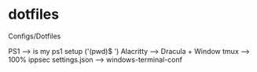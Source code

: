 # dotfiles
Configs/Dotfiles

PS1           --> is my ps1 setup ('(pwd)$ ')
Alacritty     --> Dracula + Window
tmux          --> 100% ippsec
settings.json --> windows-terminal-conf
